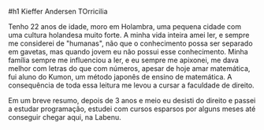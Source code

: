 #h1 Kieffer Andersen TOrricilia

Tenho 22 anos de idade, moro em Holambra, uma pequena cidade com uma cultura holandesa muito forte. A minha vida inteira amei ler, e sempre me considerei de "humanas", não que o conhecimento possa ser separado em gavetas, mas quando jovem eu não possui esse conhecimento. Minha família sempre me influenciou a ler, e eu sempre me apixonei, me dava melhor com letras do que com números, apesar de hoje amar matemática, fui aluno do Kumon, um método japonês de ensino de matemática. A consequência de toda essa leitura me levou a cursar a faculdade de direito.

Em um breve resumo, depois de 3 anos e meio eu desisti do direito e passei a estudar programação, estudei com cursos esparsos por alguns meses até conseguir chegar aqui, na Labenu.
